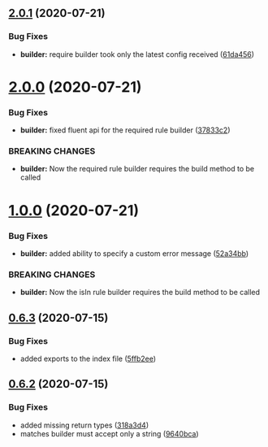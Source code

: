 ## [2.0.1](https://github.com/ziccardi/json-data-validator/compare/2.0.0...2.0.1) (2020-07-21)


### Bug Fixes

* **builder:** require builder took only the latest config received ([61da456](https://github.com/ziccardi/json-data-validator/commit/61da45603f4a0e4acee5fbcc7d3b917f8e1312a6))



# [2.0.0](https://github.com/ziccardi/json-data-validator/compare/1.0.0...2.0.0) (2020-07-21)


### Bug Fixes

* **builder:** fixed fluent api for the required rule builder ([37833c2](https://github.com/ziccardi/json-data-validator/commit/37833c2278673ee1cb015bb00c2c5e6a088be53b))


### BREAKING CHANGES

* **builder:** Now the required rule builder requires the build method
to be called



# [1.0.0](https://github.com/ziccardi/json-data-validator/compare/0.6.3...1.0.0) (2020-07-21)


### Bug Fixes

* **builder:** added ability to specify a custom error message ([52a34bb](https://github.com/ziccardi/json-data-validator/commit/52a34bb05b30d203180f52c168730c1c38b1666c))


### BREAKING CHANGES

* **builder:** Now the isIn rule builder requires the build method to
be called



## [0.6.3](https://github.com/ziccardi/json-data-validator/compare/0.6.2...0.6.3) (2020-07-15)


### Bug Fixes

* added exports to the index file ([5ffb2ee](https://github.com/ziccardi/json-data-validator/commit/5ffb2eefe33dc82ed85e39f9f309be282c0ff45e))



## [0.6.2](https://github.com/ziccardi/json-data-validator/compare/0.6.1...0.6.2) (2020-07-15)


### Bug Fixes

* added missing return types ([318a3d4](https://github.com/ziccardi/json-data-validator/commit/318a3d48d7a05b35bb4ccd72fbc41f7ed1cd2e85))
* matches builder must accept only a string ([9640bca](https://github.com/ziccardi/json-data-validator/commit/9640bca8e3cbef7198dc824001ab7d0a96809083))



